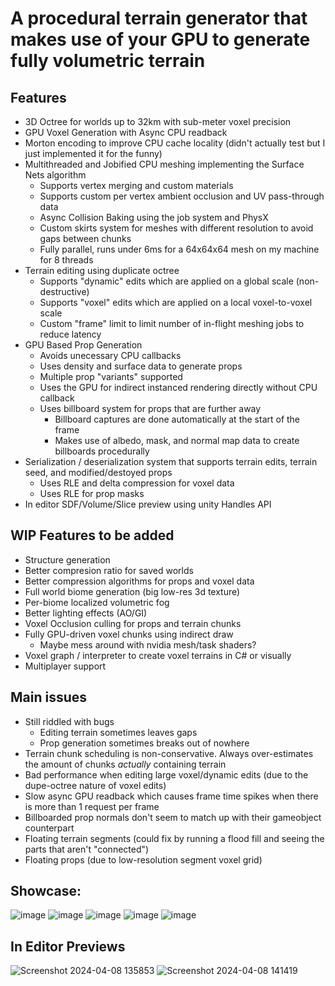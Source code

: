 # A procedural terrain generator that makes use of your GPU to generate fully volumetric terrain

## Features
* 3D Octree for worlds up to 32km with sub-meter voxel precision
* GPU Voxel Generation with Async CPU readback
* Morton encoding to improve CPU cache locality (didn't actually test but I just implemented it for the funny)
* Multithreaded and Jobified CPU meshing implementing the Surface Nets algorithm
  *  Supports vertex merging and custom materials
  *  Supports custom per vertex ambient occlusion and UV pass-through data
  *  Async Collision Baking using the job system and PhysX
  *  Custom skirts system for meshes with different resolution to avoid gaps between chunks
  *  Fully parallel, runs under 6ms for a 64x64x64 mesh on my machine for 8 threads 
* Terrain editing using duplicate octree
  * Supports "dynamic" edits which are applied on a global scale (non-destructive)
  * Supports "voxel" edits which are applied on a local voxel-to-voxel scale
  * Custom "frame" limit to limit number of in-flight meshing jobs to reduce latency
* GPU Based Prop Generation
  * Avoids unecessary CPU callbacks
  * Uses density and surface data to generate props
  * Multiple prop "variants" supported
  * Uses the GPU for indirect instanced rendering directly without CPU callback
  * Uses billboard system for props that are further away
    * Billboard captures are done automatically at the start of the frame
    * Makes use of albedo, mask, and normal map data to create billboards procedurally
* Serialization / deserialization system that supports terrain edits, terrain seed, and modified/destoyed props
  * Uses RLE and delta compression for voxel data
  * Uses RLE for prop masks
* In editor SDF/Volume/Slice preview using unity Handles API 
 
 ## WIP Features to be added
  * Structure generation
  * Better compresion ratio for saved worlds
  * Better compression algorithms for props and voxel data
  * Full world biome generation (big low-res 3d texture)
  * Per-biome localized volumetric fog
  * Better lighting effects (AO/GI)
  * Voxel Occlusion culling for props and terrain chunks
  * Fully GPU-driven voxel chunks using indirect draw
    * Maybe mess around with nvidia mesh/task shaders?
  * Voxel graph / interpreter to create voxel terrains in C# or visually
  * Multiplayer support

## Main issues
  * Still riddled with bugs
    * Editing terrain sometimes leaves gaps
    * Prop generation sometimes breaks out of nowhere
  * Terrain chunk scheduling is non-conservative. Always over-estimates the amount of chunks _actually_ containing terrain
  * Bad performance when editing large voxel/dynamic edits (due to the dupe-octree nature of voxel edits)
  * Slow async GPU readback which causes frame time spikes when there is more than 1 request per frame
  * Billboarded prop normals don't seem to match up with their gameobject counterpart
  * Floating terrain segments (could fix by running a flood fill and seeing the parts that aren't "connected")
  * Floating props (due to low-resolution segment voxel grid)

## Showcase:
![image](https://github.com/jedjoud10/VoxelTerrainGenerator/assets/34755598/506140cb-6bd8-4c07-a3aa-9438115872b1)
![image](https://github.com/jedjoud10/VoxelTerrainGenerator/assets/34755598/8b0d434b-0d18-4e3c-806d-a9ceb16e024c)
![image](https://github.com/jedjoud10/VoxelTerrainGenerator/assets/34755598/5291314d-16da-420f-8a26-cda33c42060d)
![image](https://github.com/jedjoud10/VoxelTerrainGenerator/assets/34755598/1fedfe2e-fc9e-4672-bbfa-dd413d86448d)
![image](https://github.com/jedjoud10/VoxelTerrainGenerator/assets/34755598/51a05c97-5f5b-4822-901b-3aac0f442a42)


## In Editor Previews
![Screenshot 2024-04-08 135853](https://github.com/jedjoud10/VoxelTerrainGenerator/assets/34755598/c719561f-05d4-4b1a-9e6c-fae8e4e29cb8)
![Screenshot 2024-04-08 141419](https://github.com/jedjoud10/VoxelTerrainGenerator/assets/34755598/3228c033-1ef9-4d56-bf6d-5efa8a58177f)
